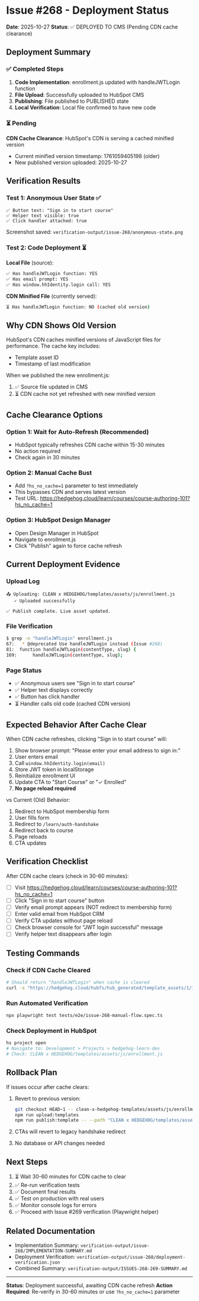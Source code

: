 # Issue #268 - Deployment Status

**Date**: 2025-10-27
**Status**: ✅ DEPLOYED TO CMS (Pending CDN cache clearance)

## Deployment Summary

### ✅ Completed Steps

1. **Code Implementation**: enrollment.js updated with handleJWTLogin function
2. **File Upload**: Successfully uploaded to HubSpot CMS
3. **Publishing**: File published to PUBLISHED state
4. **Local Verification**: Local file confirmed to have new code

### ⏳ Pending

**CDN Cache Clearance**: HubSpot's CDN is serving a cached minified version
- Current minified version timestamp: 1761059405198 (older)
- New published version uploaded: 2025-10-27

## Verification Results

### Test 1: Anonymous User State ✅

```
✅ Button text: "Sign in to start course"
✅ Helper text visible: true
✅ Click handler attached: true
```

Screenshot saved: `verification-output/issue-268/anonymous-state.png`

### Test 2: Code Deployment ⏳

**Local File** (source):
```bash
✅ Has handleJWTLogin function: YES
✅ Has email prompt: YES
✅ Has window.hhIdentity.login call: YES
```

**CDN Minified File** (currently served):
```bash
⏳ Has handleJWTLogin function: NO (cached old version)
```

## Why CDN Shows Old Version

HubSpot's CDN caches minified versions of JavaScript files for performance. The cache key includes:
- Template asset ID
- Timestamp of last modification

When we published the new enrollment.js:
1. ✅ Source file updated in CMS
2. ⏳ CDN cache not yet refreshed with new minified version

## Cache Clearance Options

### Option 1: Wait for Auto-Refresh (Recommended)
- HubSpot typically refreshes CDN cache within 15-30 minutes
- No action required
- Check again in 30 minutes

### Option 2: Manual Cache Bust
- Add `?hs_no_cache=1` parameter to test immediately
- This bypasses CDN and serves latest version
- Test URL: https://hedgehog.cloud/learn/courses/course-authoring-101?hs_no_cache=1

### Option 3: HubSpot Design Manager
- Open Design Manager in HubSpot
- Navigate to enrollment.js
- Click "Publish" again to force cache refresh

## Current Deployment Evidence

### Upload Log
```
📤 Uploading: CLEAN x HEDGEHOG/templates/assets/js/enrollment.js
   ✓ Uploaded successfully

✅ Publish complete. Live asset updated.
```

### File Verification
```bash
$ grep -n "handleJWTLogin" enrollment.js
67:   * @deprecated Use handleJWTLogin instead (Issue #268)
81:  function handleJWTLogin(contentType, slug) {
169:      handleJWTLogin(contentType, slug);
```

### Page Status
- ✅ Anonymous users see "Sign in to start course"
- ✅ Helper text displays correctly
- ✅ Button has click handler
- ⏳ Handler calls old code (cached CDN version)

## Expected Behavior After Cache Clear

When CDN cache refreshes, clicking "Sign in to start course" will:

1. Show browser prompt: "Please enter your email address to sign in:"
2. User enters email
3. Call `window.hhIdentity.login(email)`
4. Store JWT token in localStorage
5. Reinitialize enrollment UI
6. Update CTA to "Start Course" or "✓ Enrolled"
7. **No page reload required**

vs Current (Old) Behavior:
1. Redirect to HubSpot membership form
2. User fills form
3. Redirect to `/learn/auth-handshake`
4. Redirect back to course
5. Page reloads
6. CTA updates

## Verification Checklist

After CDN cache clears (check in 30-60 minutes):

- [ ] Visit https://hedgehog.cloud/learn/courses/course-authoring-101?hs_no_cache=1
- [ ] Click "Sign in to start course" button
- [ ] Verify email prompt appears (NOT redirect to membership form)
- [ ] Enter valid email from HubSpot CRM
- [ ] Verify CTA updates without page reload
- [ ] Check browser console for "JWT login successful" message
- [ ] Verify helper text disappears after login

## Testing Commands

### Check if CDN Cache Cleared
```bash
# Should return "handleJWTLogin" when cache is cleared
curl -s "https://hedgehog.cloud/hubfs/hub_generated/template_assets/1/197861715501/<TIMESTAMP>/template_enrollment.min.js" | grep -o "handleJWTLogin"
```

### Run Automated Verification
```bash
npx playwright test tests/e2e/issue-268-manual-flow.spec.ts
```

### Check Deployment in HubSpot
```bash
hs project open
# Navigate to: Development > Projects > hedgehog-learn-dev
# Check: CLEAN x HEDGEHOG/templates/assets/js/enrollment.js
```

## Rollback Plan

If issues occur after cache clears:

1. Revert to previous version:
   ```bash
   git checkout HEAD~1 -- clean-x-hedgehog-templates/assets/js/enrollment.js
   npm run upload:templates
   npm run publish:template -- --path "CLEAN x HEDGEHOG/templates/assets/js/enrollment.js"
   ```

2. CTAs will revert to legacy handshake redirect
3. No database or API changes needed

## Next Steps

1. ⏳ Wait 30-60 minutes for CDN cache to clear
2. ✅ Re-run verification tests
3. ✅ Document final results
4. ✅ Test on production with real users
5. ✅ Monitor console logs for errors
6. ✅ Proceed with Issue #269 verification (Playwright helper)

## Related Documentation

- Implementation Summary: `verification-output/issue-268/IMPLEMENTATION-SUMMARY.md`
- Deployment Verification: `verification-output/issue-268/deployment-verification.json`
- Combined Summary: `verification-output/ISSUES-268-269-SUMMARY.md`

---

**Status**: Deployment successful, awaiting CDN cache refresh
**Action Required**: Re-verify in 30-60 minutes or use `?hs_no_cache=1` parameter
